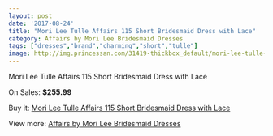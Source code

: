 ```yaml
---
layout: post
date: '2017-08-24'
title: "Mori Lee Tulle Affairs 115 Short Bridesmaid Dress with Lace"
category: Affairs by Mori Lee Bridesmaid Dresses
tags: ["dresses","brand","charming","short","tulle"]
image: http://img.princessan.com/31419-thickbox_default/mori-lee-tulle-affairs-115-short-bridesmaid-dress-with-lace.jpg
---
```

Mori Lee Tulle Affairs 115 Short Bridesmaid Dress with Lace

On Sales: **$255.99**
<a href="https://www.princessan.com/en/14240-mori-lee-tulle-affairs-115-short-bridesmaid-dress-with-lace.html"><amp-img layout="responsive" width="600" height="600" src="//img.princessan.com/31419-thickbox_default/mori-lee-tulle-affairs-115-short-bridesmaid-dress-with-lace.jpg" alt="Mori Lee Tulle Affairs 115 Short Bridesmaid Dress with Lace 0" /></a>
<a href="https://www.princessan.com/en/14240-mori-lee-tulle-affairs-115-short-bridesmaid-dress-with-lace.html"><amp-img layout="responsive" width="600" height="600" src="//img.princessan.com/31421-thickbox_default/mori-lee-tulle-affairs-115-short-bridesmaid-dress-with-lace.jpg" alt="Mori Lee Tulle Affairs 115 Short Bridesmaid Dress with Lace 1" /></a>
<a href="https://www.princessan.com/en/14240-mori-lee-tulle-affairs-115-short-bridesmaid-dress-with-lace.html"><amp-img layout="responsive" width="600" height="600" src="//img.princessan.com/31420-thickbox_default/mori-lee-tulle-affairs-115-short-bridesmaid-dress-with-lace.jpg" alt="Mori Lee Tulle Affairs 115 Short Bridesmaid Dress with Lace 2" /></a>

Buy it: [Mori Lee Tulle Affairs 115 Short Bridesmaid Dress with Lace](https://www.princessan.com/en/14240-mori-lee-tulle-affairs-115-short-bridesmaid-dress-with-lace.html "Mori Lee Tulle Affairs 115 Short Bridesmaid Dress with Lace")

View more: [Affairs by Mori Lee Bridesmaid Dresses](https://www.princessan.com/en/104- "Affairs by Mori Lee Bridesmaid Dresses")